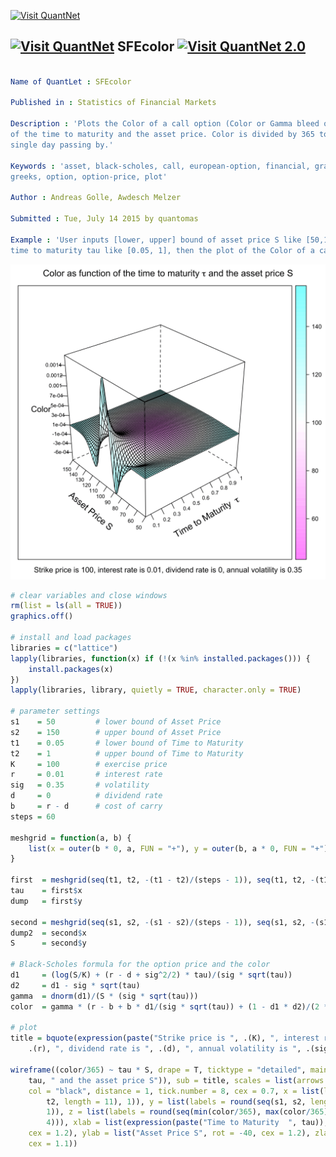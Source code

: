 
[<img src="https://github.com/QuantLet/Styleguide-and-Validation-procedure/blob/master/pictures/banner.png" alt="Visit QuantNet">](http://quantlet.de/index.php?p=info)

## [<img src="https://github.com/QuantLet/Styleguide-and-Validation-procedure/blob/master/pictures/qloqo.png" alt="Visit QuantNet">](http://quantlet.de/) **SFEcolor** [<img src="https://github.com/QuantLet/Styleguide-and-Validation-procedure/blob/master/pictures/QN2.png" width="60" alt="Visit QuantNet 2.0">](http://quantlet.de/d3/ia)

```yaml

Name of QuantLet : SFEcolor

Published in : Statistics of Financial Markets

Description : 'Plots the Color of a call option (Color or Gamma bleed or DgammaDtime) as a function
of the time to maturity and the asset price. Color is divided by 365 to reflect the effect of a
single day passing by.'

Keywords : 'asset, black-scholes, call, european-option, financial, graphical representation,
greeks, option, option-price, plot'

Author : Andreas Golle, Awdesch Melzer

Submitted : Tue, July 14 2015 by quantomas

Example : 'User inputs [lower, upper] bound of asset price S like [50,150], [lower, upper] bound of
time to maturity tau like [0.05, 1], then the plot of the Color of a call option is given.'

```

![Picture1](SFEcolor-1.png)


```r
# clear variables and close windows
rm(list = ls(all = TRUE))
graphics.off()

# install and load packages
libraries = c("lattice")
lapply(libraries, function(x) if (!(x %in% installed.packages())) {
    install.packages(x)
})
lapply(libraries, library, quietly = TRUE, character.only = TRUE)

# parameter settings
s1    = 50         # lower bound of Asset Price
s2    = 150        # upper bound of Asset Price 
t1    = 0.05       # lower bound of Time to Maturity
t2    = 1          # upper bound of Time to Maturity
K     = 100        # exercise price 
r     = 0.01       # interest rate
sig   = 0.35       # volatility
d     = 0          # dividend rate
b     = r - d      # cost of carry
steps = 60

meshgrid = function(a, b) {
    list(x = outer(b * 0, a, FUN = "+"), y = outer(b, a * 0, FUN = "+"))
}

first  = meshgrid(seq(t1, t2, -(t1 - t2)/(steps - 1)), seq(t1, t2, -(t1 - t2)/(steps - 1)))
tau    = first$x
dump   = first$y

second = meshgrid(seq(s1, s2, -(s1 - s2)/(steps - 1)), seq(s1, s2, -(s1 - s2)/(steps - 1)))
dump2  = second$x
S      = second$y

# Black-Scholes formula for the option price and the color
d1     = (log(S/K) + (r - d + sig^2/2) * tau)/(sig * sqrt(tau))
d2     = d1 - sig * sqrt(tau)
gamma  = dnorm(d1)/(S * (sig * sqrt(tau)))
color  = gamma * (r - b + b * d1/(sig * sqrt(tau)) + (1 - d1 * d2)/(2 * tau))

# plot
title = bquote(expression(paste("Strike price is ", .(K), ", interest rate is ", 
    .(r), ", dividend rate is ", .(d), ", annual volatility is ", .(sig))))

wireframe((color/365) ~ tau * S, drape = T, ticktype = "detailed", main = expression(paste("Color as function of the time to maturity ", 
    tau, " and the asset price S")), sub = title, scales = list(arrows = FALSE, 
    col = "black", distance = 1, tick.number = 8, cex = 0.7, x = list(labels = round(seq(t1, 
        t2, length = 11), 1)), y = list(labels = round(seq(s1, s2, length = 11), 
        1)), z = list(labels = round(seq(min(color/365), max(color/365), length = 11), 
        4))), xlab = list(expression(paste("Time to Maturity  ", tau)), rot = 30, 
    cex = 1.2), ylab = list("Asset Price S", rot = -40, cex = 1.2), zlab = list("Color", 
    cex = 1.1)) 
```
